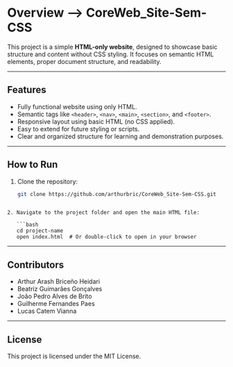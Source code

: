 
# Overview --> CoreWeb_Site-Sem-CSS

This project is a simple **HTML-only website**, designed to showcase basic structure and content without CSS styling. It focuses on semantic HTML elements, proper document structure, and readability.

---

## Features
- Fully functional website using only HTML.
- Semantic tags like `<header>`, `<nav>`, `<main>`, `<section>`, and `<footer>`.
- Responsive layout using basic HTML (no CSS applied).
- Easy to extend for future styling or scripts.
- Clear and organized structure for learning and demonstration purposes.

---

## How to Run
1. Clone the repository:
   ```bash
   git clone https://github.com/arthurbric/CoreWeb_Site-Sem-CSS.git
```

2. Navigate to the project folder and open the main HTML file:

   ```bash
   cd project-name
   open index.html  # Or double-click to open in your browser
   ```

---

## Contributors

* Arthur Arash Briceño Heidari
* Beatriz Guimarães Gonçalves
* João Pedro Alves de Brito
* Guilherme Fernandes Paes
* Lucas Catem Vianna

---

## License

This project is licensed under the MIT License.

